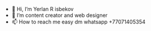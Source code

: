 - 👋 Hi, I’m Yerlan R  isbekov
- 👀 I’m content creator  and web designer
- 📫 How to reach me easy dm whatsapp +77071405354  

<!---
yerlanrisbekov/yerlanrisbekov is a ✨ special ✨ repository because its `README.md` (this file) appears on your GitHub profile.
You can click the Preview link to take a look at your changes.
--->
